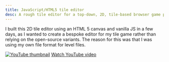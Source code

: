 ```yaml
---
title: JavaScript/HTML5 tile editor
desc: A rough tile editor for a top-down, 2D, tile-based browser game project.
---
```

I built this 2D tile editor using an HTML 5 canvas and vanilla JS in a few days, as I wanted to create a bespoke editor for my tile game rather than relying on the open-source variants. The reason for this was that I was using my own file format for level files.

[![YouTube thumbnail](https://i3.ytimg.com/vi/7w3fTHYEGbE/maxresdefault.jpg)](https://www.youtube.com/watch?v=7w3fTHYEGbE)
[Watch YouTube video](https://www.youtube.com/watch?v=7w3fTHYEGbE)
